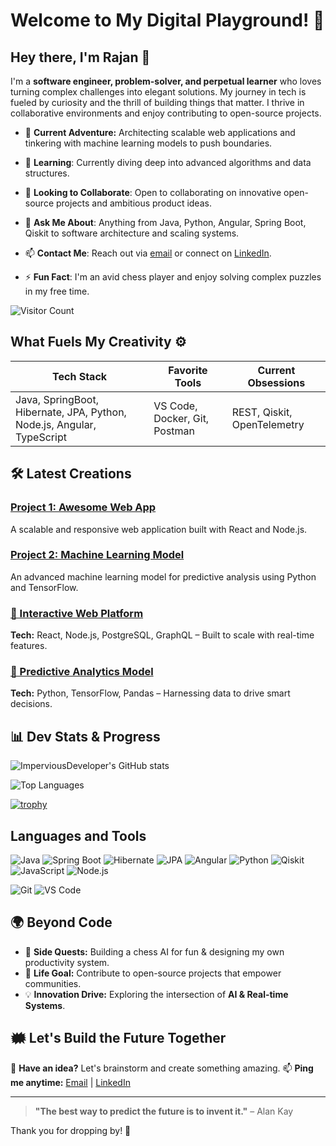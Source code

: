 # Welcome to My Digital Playground! 🚀

## Hey there, I'm Rajan 👋

<!-- ## About Me -->

I'm a **software engineer, problem-solver, and perpetual learner** who loves turning complex challenges into elegant solutions. My journey in tech is fueled by curiosity and the thrill of building things that matter. I thrive in collaborative environments and enjoy contributing to open-source projects.

<!-- - 🔭 **Current Focus**: Building scalable web applications and exploring the world of machine learning. -->

- 🔭 **Current Adventure:** Architecting scalable web applications and tinkering with machine learning models to push boundaries.

- 🌱 **Learning**: Currently diving deep into advanced algorithms and data structures.

- 👯 **Looking to Collaborate**: Open to collaborating on innovative open-source projects and ambitious product ideas.

- 💬 **Ask Me About**: Anything from Java, Python, Angular, Spring Boot, Qiskit to software architecture and scaling systems.

- 📫 **Contact Me**: Reach out via [email](mailto:mr.sharmajeerajan@gmail.com) or connect on [LinkedIn](https://www.linkedin.com/in/rajan-kumar-sharma-709a17229/).

- ⚡ **Fun Fact**: I'm an avid chess player and enjoy solving complex puzzles in my free time.

<!-- - ⚡ **Fun Byte:** Chess grandmaster in my dreams; bug hunter in reality. -->

![Visitor Count](https://komarev.com/ghpvc/?username=ImperviousDeveloper&color=brightgreen)



## What Fuels My Creativity ⚙️

| Tech Stack | Favorite Tools | Current Obsessions |
|-----------|----------------|--------------------|
| Java, SpringBoot, Hibernate, JPA, Python, Node.js, Angular, TypeScript | VS Code, Docker, Git, Postman | REST, Qiskit, OpenTelemetry |

<!-- ## Projects -->
## 🛠️ Latest Creations

### [Project 1: Awesome Web App](https://github.com/ImperviousDeveloper/awesome-web-app)
A scalable and responsive web application built with React and Node.js.

### [Project 2: Machine Learning Model](https://github.com/ImperviousDeveloper/machine-learning-model)
An advanced machine learning model for predictive analysis using Python and TensorFlow.

### [🚀 Interactive Web Platform](https://github.com/ImperviousDeveloper/awesome-web-app)
**Tech:** React, Node.js, PostgreSQL, GraphQL – Built to scale with real-time features.

### [🧠 Predictive Analytics Model](https://github.com/ImperviousDeveloper/machine-learning-model)
**Tech:** Python, TensorFlow, Pandas – Harnessing data to drive smart decisions.

## 📊 Dev Stats & Progress

![ImperviousDeveloper's GitHub stats](https://github-readme-stats.vercel.app/api?username=ImperviousDeveloper&show_icons=true&theme=radical)

![Top Languages](https://github-readme-stats.vercel.app/api/top-langs/?username=ImperviousDeveloper&layout=compact&theme=tokyonight)

[![trophy](https://github-profile-trophy.vercel.app/?username=ImperviousDeveloper&theme=darkhub)](https://github.com/ryo-ma/github-profile-trophy)

## Languages and Tools

![Java](https://img.shields.io/badge/-Java-black?style=flat-square&logo=java)
![Spring Boot](https://img.shields.io/badge/-Spring%20Boot-black?style=flat-square&logo=springboot)
![Hibernate](https://img.shields.io/badge/-Hibernate-black?style=flat-square&logo=hibernate)
![JPA](https://img.shields.io/badge/-JPA-black?style=flat-square&logo=oracle)
![Angular](https://img.shields.io/badge/-Angular-black?style=flat-square&logo=angular)
![Python](https://img.shields.io/badge/-Python-black?style=flat-square&logo=python)
![Qiskit](https://img.shields.io/badge/-Qiskit-black?style=flat-square&logo=ibm)
![JavaScript](https://img.shields.io/badge/-JavaScript-black?style=flat-square&logo=javascript)
![Node.js](https://img.shields.io/badge/-Node.js-black?style=flat-square&logo=node.js)
<!-- ![React](https://img.shields.io/badge/-React-black?style=flat-square&logo=react) -->
![Git](https://img.shields.io/badge/-Git-black?style=flat-square&logo=git)
![VS Code](https://img.shields.io/badge/-VS%20Code-black?style=flat-square&logo=visual-studio-code)

## 🌍 Beyond Code

- 🧩 **Side Quests:** Building a chess AI for fun & designing my own productivity system.
- 🎯 **Life Goal:** Contribute to open-source projects that empower communities.
- 💡 **Innovation Drive:** Exploring the intersection of **AI & Real-time Systems**.

<!-- ## 🗺️  Let's Build the Future Together -->
## 🗰️ Let's Build the Future Together

💬 **Have an idea?** Let's brainstorm and create something amazing.
📫 **Ping me anytime:** [Email](mailto:mr.sharmajeerajan@gmail.com) | [LinkedIn](https://www.linkedin.com/in/rajan-kumar-sharma-709a17229/)

---

> **"The best way to predict the future is to invent it."** – Alan Kay

Thank you for dropping by! 🚀

<!-- ## Get in Touch

Feel free to reach out if you have any questions or if you just want to connect!

- [LinkedIn](https://www.linkedin.com/in/rajan-kumar-sharma-709a17229/)
- [Email](mailto:mr.sharmajeerajan@gmail.com)

Thank you for visiting my profile! -->
